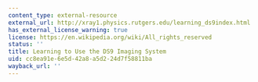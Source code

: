 ```yaml
---
content_type: external-resource
external_url: http://xray1.physics.rutgers.edu/learning_ds9index.html
has_external_license_warning: true
license: https://en.wikipedia.org/wiki/All_rights_reserved
status: ''
title: Learning to Use the DS9 Imaging System
uid: cc8ea91e-6e5d-42a8-a5d2-24d7f58811ba
wayback_url: ''
---
```

